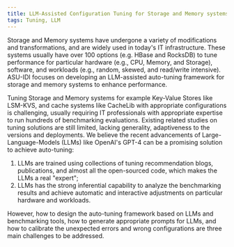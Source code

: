 ```yaml
---
title: LLM-Assisted Configuration Tuning for Storage and Memory systems
tags: Tuning, LLM
---
```


Storage and Memory systems have undergone a variety of modifications and transformations, and are widely used in today's IT infrastructure. These systems usually have over 100 options (e.g. HBase and RocksDB) to tune performance for particular hardware (e.g., CPU, Memory, and Storage), software, and workloads (e.g., random, skewed, and read/write intensive). ASU-IDI focuses on developing an LLM-assisted auto-tuning framework for storage and memory systems to enhance performance.

Tuning Storage and Memory systems for example Key-Value Stores like LSM-KVS, and cache systems like CacheLib with appropriate configurations is challenging, usually requiring IT professionals with appropriate expertise to run hundreds of benchmarking evaluations. Existing related studies on tuning solutions are still limited, lacking generality, adaptiveness to the versions and deployments. We believe the recent advancements of Large-Language-Models (LLMs) like OpenAI's GPT-4 can be a promising solution to achieve auto-tuning: 

1. LLMs are trained using collections of tuning recommendation blogs, publications, and almost all the open-sourced code, which makes the LLMs a real "expert"; 
2. LLMs has the strong inferential capability to analyze the benchmarking results and achieve automatic and interactive adjustments on particular hardware and workloads. 

However, how to design the auto-tuning framework based on LLMs and benchmarking tools, how to generate appropriate prompts for LLMs, and how to calibrate the unexpected errors and wrong configurations are three main challenges to be addressed.
